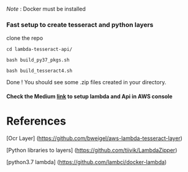 *Note* : Docker must be installed 

### Fast setup to create tesseract and python layers

clone the repo

```cd lambda-tesseract-api/```

```bash build_py37_pkgs.sh```

```bash build_tesseract4.sh```

Done ! You should see some .zip files created in your directory.

#### Check the Medium [link](https://medium.com/@amtam0/tesseract-4-serverless-api-using-aws-lambda-and-python-in-minutes-91279e73a50) to setup lambda and Api in AWS console

# References

[Ocr Layer] (https://github.com/bweigel/aws-lambda-tesseract-layer)

[Python libraries to layers] (https://github.com/tiivik/LambdaZipper)

[python3.7 lambda] (https://github.com/lambci/docker-lambda)
